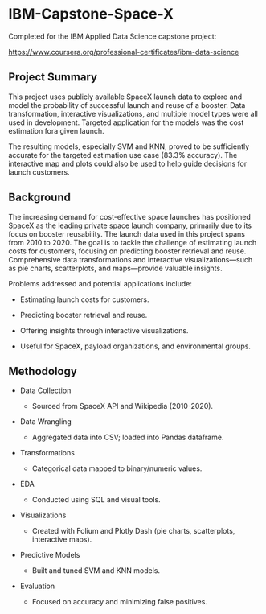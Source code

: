 # IBM-Capstone-Space-X

Completed for the IBM Applied Data Science capstone project:

https://www.coursera.org/professional-certificates/ibm-data-science


## Project Summary

This project uses publicly available SpaceX launch data to explore and model the probability of successful launch and reuse of a booster. Data transformation, interactive visualizations, and multiple model types were all used in development. Targeted application for the models was the cost estimation fora given launch.​

The resulting models, especially SVM and KNN, proved to be sufficiently accurate for the targeted estimation use case (83.3% accuracy). The interactive map and plots could also be used to help guide decisions for launch customers.​

## Background

The increasing demand for cost-effective space launches has positioned SpaceX as the leading private space launch company, primarily due to its focus on booster reusability. The launch data used in this project spans from 2010 to 2020. The goal is to tackle the challenge of estimating launch costs for customers, focusing on predicting booster retrieval and reuse. Comprehensive data transformations and interactive visualizations—such as pie charts, scatterplots, and maps—provide valuable insights.​

Problems addressed and potential applications include:​

* Estimating launch costs for customers.​

* Predicting booster retrieval and reuse.​

* Offering insights through interactive visualizations.​

* Useful for SpaceX, payload organizations, and environmental groups.​

## Methodology

* Data Collection​

  * Sourced from SpaceX API and Wikipedia (2010-2020).​

* Data Wrangling​

  * Aggregated data into CSV; loaded into Pandas dataframe.​

* Transformations​

  * Categorical data mapped to binary/numeric values.​

* EDA​

  * Conducted using SQL and visual tools.​

* Visualizations​

  * Created with Folium and Plotly Dash (pie charts, scatterplots, interactive maps).​

* Predictive Models​

  * Built and tuned SVM and KNN models.​

* Evaluation​

  * Focused on accuracy and minimizing false positives.​

​
